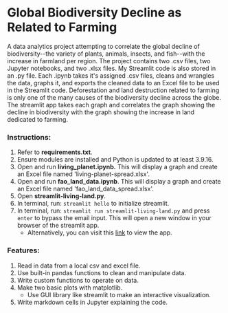 # Global Biodiversity Decline as Related to Farming

A data analytics project attempting to correlate the global decline of biodiversity--the variety of plants, animals, insects, and fish--with the increase in farmland per region. The project contains two .csv files, two Jupyter notebooks, and two .xlsx files. My Streamlit code is also stored in an .py file. Each .ipynb takes it's assigned .csv files, cleans and wrangles the data, graphs it, and exports the cleaned data to an Excel file to be used in the Streamlit code. Deforestation and land destruction related to farming is only one of the many causes of the biodiversity decline across the globe. The streamlit app takes each graph and correlates the graph showing the decline in biodiversity with the graph showing the increase in land dedicated to farming.


### Instructions:
1. Refer to **requirements.txt**.
2. Ensure modules are installed and Python is updated to at least 3.9.16.
3. Open and run **living_planet.ipynb.** This will display a graph and create an Excel file named 'living-planet-spread.xlsx'.
4. Open and run **fao_land_data.ipynb**. This will display a graph and create an Excel file named 'fao_land_data_spread.xlsx'.
5. Open **streamlit-living-land.py**.
6. In terminal, run: `streamlit hello` to initialize streamlit.
7. In terminal, run: `streamlit run streamlit-living-land.py` and press `enter` to bypass the email input. This will open a new window in your browser of the streamlit app.
   -  Alternatively, you can visit this [link](https://kabfare-biodiversity-decline-streamlit-living-land-xrt9r7.streamlit.app) to view the app.


### Features:
1. Read in data from a local csv and excel file.
2. Use built-in pandas functions to clean and manipulate data.
3. Write custom functions to operate on data.
4. Make two basic plots with matplotlib.
   -  Use GUI library like streamlit to make an interactive visualization.
5. Write markdown cells in Jupyter explaining the code.
